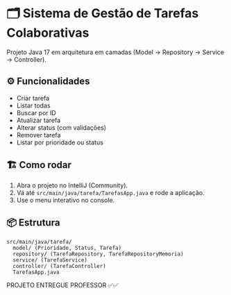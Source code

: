 # 🗂️ Sistema de Gestão de Tarefas Colaborativas

Projeto Java 17 em arquitetura em camadas (Model → Repository → Service → Controller).

## ⚙️ Funcionalidades
- Criar tarefa
- Listar todas
- Buscar por ID
- Atualizar tarefa
- Alterar status (com validações)
- Remover tarefa
- Listar por prioridade ou status

## 🏗️ Como rodar
1. Abra o projeto no IntelliJ (Community).
2. Vá até `src/main/java/tarefa/TarefasApp.java` e rode a aplicação.
3. Use o menu interativo no console.

## 📦 Estrutura
```
src/main/java/tarefa/
  model/ (Prioridade, Status, Tarefa)
  repository/ (TarefaRepository, TarefaRepositoryMemoria)
  service/ (TarefaService)
  controller/ (TarefaController)
  TarefasApp.java
```

PROJETO ENTREGUE PROFESSOR ✅✅
```
